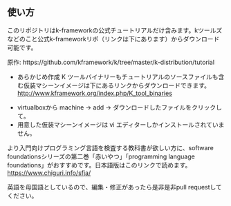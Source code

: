 ## 使い方

このリポジトリはk-frameworkの公式チュートリアルだけ含みます。kツールズなどのこと公式k-frameworkリポ（リンクは下にあります）からダウンロード可能です。
<p/>
原作: https://github.com/kframework/k/tree/master/k-distribution/tutorial 
<p/>

* あらかじめ作成 K ツールバイナリーもチュートリアルのソースファイルも含む仮装マシーンイメージは下にあるリンクからダウンロードできます。
http://www.kframework.org/index.php/K_tool_binaries

+ virtualboxから machine -> add -> ダウンロードしたファイルをクリックして。
+ 用意した仮装マシーンイメージは vi エディターしかインストールされていません。

より入門向けプログラミング言語を検査する教科書が欲しい方に、software foundationsシリーズの第二巻「赤いやつ」「programming language foundations」がおすすめです。日本語版はこのリンクで読めます。
https://www.chiguri.info/sfja/

英語を母国語としているので、編集・修正があったら是非是非pull requestしてください。

